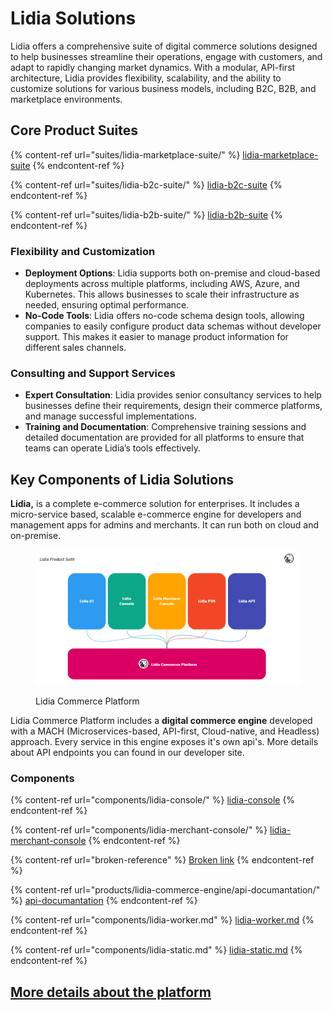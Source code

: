 # Lidia Solutions

Lidia offers a comprehensive suite of digital commerce solutions designed to help businesses streamline their operations, engage with customers, and adapt to rapidly changing market dynamics. With a modular, API-first architecture, Lidia provides flexibility, scalability, and the ability to customize solutions for various business models, including B2C, B2B, and marketplace environments.

## **Core Product Suites**

{% content-ref url="suites/lidia-marketplace-suite/" %}
[lidia-marketplace-suite](suites/lidia-marketplace-suite/)
{% endcontent-ref %}

{% content-ref url="suites/lidia-b2c-suite/" %}
[lidia-b2c-suite](suites/lidia-b2c-suite/)
{% endcontent-ref %}

{% content-ref url="suites/lidia-b2b-suite/" %}
[lidia-b2b-suite](suites/lidia-b2b-suite/)
{% endcontent-ref %}

### **Flexibility and Customization**

* **Deployment Options**: Lidia supports both on-premise and cloud-based deployments across multiple platforms, including AWS, Azure, and Kubernetes. This allows businesses to scale their infrastructure as needed, ensuring optimal performance​.
* **No-Code Tools**: Lidia offers no-code schema design tools, allowing companies to easily configure product data schemas without developer support. This makes it easier to manage product information for different sales channels​.

### **Consulting and Support Services**

* **Expert Consultation**: Lidia provides senior consultancy services to help businesses define their requirements, design their commerce platforms, and manage successful implementations​.
* **Training and Documentation**: Comprehensive training sessions and detailed documentation are provided for all platforms to ensure that teams can operate Lidia’s tools effectively​​.

## Key Components of Lidia Solutions

**Lidia,** is a complete e-commerce solution for enterprises. It includes a micro-service based, scalable e-commerce engine for developers and management apps for admins and merchants. It can run both on cloud and on-premise.

<figure><img src=".gitbook/assets/lidia-commerce-platform.png" alt=""><figcaption><p>Lidia Commerce Platform </p></figcaption></figure>

Lidia Commerce Platform includes a **digital commerce engine** developed with a MACH (Microservices-based, API-first, Cloud-native, and Headless) approach. Every service in this engine exposes it's own api's. More details about API endpoints you can found in our developer site.

### Components

{% content-ref url="components/lidia-console/" %}
[lidia-console](components/lidia-console/)
{% endcontent-ref %}

{% content-ref url="components/lidia-merchant-console/" %}
[lidia-merchant-console](components/lidia-merchant-console/)
{% endcontent-ref %}

{% content-ref url="broken-reference" %}
[Broken link](broken-reference)
{% endcontent-ref %}

{% content-ref url="products/lidia-commerce-engine/api-documantation/" %}
[api-documantation](products/lidia-commerce-engine/api-documantation/)
{% endcontent-ref %}

{% content-ref url="components/lidia-worker.md" %}
[lidia-worker.md](components/lidia-worker.md)
{% endcontent-ref %}

{% content-ref url="components/lidia-static.md" %}
[lidia-static.md](components/lidia-static.md)
{% endcontent-ref %}

## [More details about the platform](https://www.lidiacommerce.com/)
